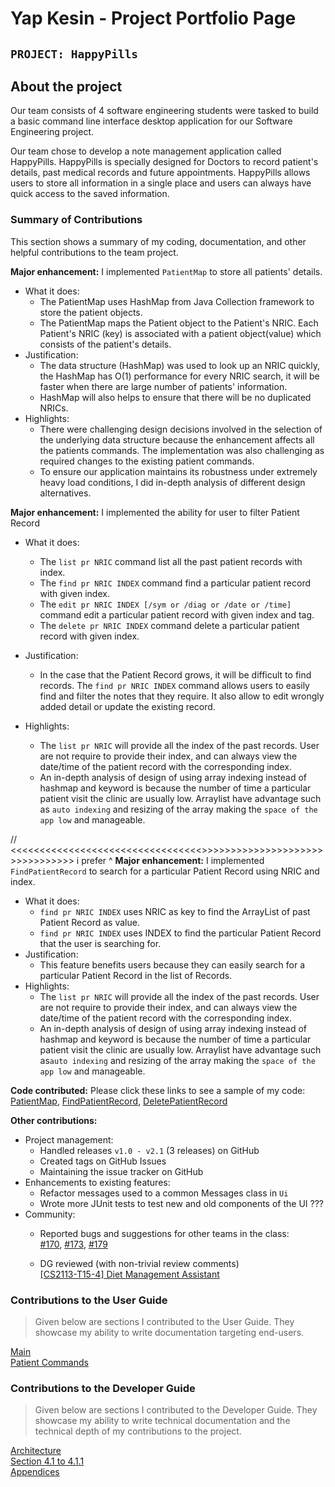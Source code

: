 # Yap Kesin - Project Portfolio Page

## `PROJECT: HappyPills`

## About the project
Our team consists of 4 software engineering students were tasked to build a basic command line interface desktop 
application for our Software Engineering project.

Our team chose to develop a note management application called HappyPills. HappyPills is specially designed for 
Doctors to record patient's details, past medical records and future appointments. HappyPills allows users
to store all information in a single place and users can always have quick access to the saved information.

### Summary of Contributions
This section shows a summary of my coding, documentation, and other helpful contributions to the team project.

**Major enhancement:** I implemented `PatientMap` to store all patients' details.
  + What it does:
    - The PatientMap uses HashMap from Java Collection framework to store the patient objects.
    - The PatientMap maps the Patient object to the Patient's NRIC. Each Patient's NRIC (key) is associated with a 
    patient object(value) which consists of the patient's details.
  + Justification:
    - The data structure (HashMap) was used to look up an NRIC quickly, the HashMap has O(1) performance for every NRIC 
    search, it will be faster when there are large number of patients' information.
    - HashMap will also helps to ensure that there will be no duplicated NRICs.
  + Highlights:
    - There were challenging design decisions involved in the selection of the underlying data structure because the 
    enhancement affects all the patients commands.  The implementation was also challenging as required changes 
    to the existing patient commands.
    - To ensure our application maintains its robustness under extremely heavy load conditions, I did in-depth analysis 
    of different design alternatives.
    
**Major enhancement:** I implemented the ability for user to filter Patient Record
  + What it does:
    - The `list pr NRIC` command list all the past patient records with index.
    - The `find pr NRIC INDEX` command find a particular patient record with given index.
    - The `edit pr NRIC INDEX [/sym or /diag or /date or /time]` command edit a particular patient record with given
    index and tag.
    - The `delete pr NRIC INDEX` command delete a particular patient record with given index.
  + Justification:
    - In the case that the Patient Record grows, it will be difficult to find records. The `find pr NRIC INDEX` command 
    allows users to easily find and filter the notes that they require. It also allow to edit wrongly added detail or
    update the existing record.
    
  + Highlights:
    - The `list pr NRIC` will provide all the index of the past records. User are not require to provide their index,
    and can always view the date/time of the patient record with the corresponding index.
    - An in-depth analysis of design of using array indexing instead of hashmap and keyword is because
    the number of time a particular patient visit the clinic are usually low. Arraylist have advantage such as
    `auto indexing` and resizing of the array making the `space of the app low` and manageable.
    
// <<<<<<<<<<<<<<<<<<<<<<<<<<<<<<<<<>>>>>>>>>>>>>>>>>>>>>>>>>>>>>>>> i prefer ^
**Major enhancement:** I implemented `FindPatientRecord` to search for a particular Patient Record using NRIC and index.
  + What it does:
    - `find pr NRIC INDEX` uses NRIC as key to find the ArrayList of past Patient Record as value.
    - `find pr NRIC INDEX` uses INDEX to find the particular Patient Record that the user is searching for.
  + Justification:
    - This feature benefits users because they can easily search for a particular Patient Record in the list of Records.
  + Highlights:
    - The `list pr NRIC` will provide all the index of the past records. User are not require to provide their index,
    and can always view the date/time of the patient record with the corresponding index.
    - An in-depth analysis of design of using array indexing instead of hashmap and keyword is because
    the number of time a particular patient visit the clinic are usually low. 
    Arraylist have advantage such as`auto indexing` and resizing of the array 
    making the `space of the app low` and manageable.
    
    
**Code contributed:** Please click these links to see a sample of my code: 
[PatientMap](), [FindPatientRecord](), [DeletePatientRecord]()  

**Other contributions:**
- Project management:
    + Handled releases `v1.0 - v2.1` (3 releases) on GitHub
    + Created tags on GitHub Issues
    + Maintaining the issue tracker on GitHub
- Enhancements to existing features:
    + Refactor messages used to a common Messages class in `Ui`
    + Wrote more JUnit tests to test new and old components of the UI ??? 
- Community:
    + Reported bugs and suggestions for other teams in the class:  
    [#170](https://github.com/AY1920S2-CS2113T-M16-2/tp/issues/170),
    [#173](https://github.com/AY1920S2-CS2113T-M16-2/tp/issues/173), 
    [#179](https://github.com/AY1920S2-CS2113T-M16-2/tp/issues/179)
  
    + DG reviewed (with non-trivial review comments)  
    [[CS2113-T15-4] Diet Management Assistant](https://github.com/nus-cs2113-AY1920S2/tp/pull/29)

### Contributions to the User Guide
> Given below are sections I contributed to the User Guide. 
> They showcase my ability to write documentation targeting end-users.

[Main](https://github.com/AY1920S2-CS2113T-T12-2/tp/blob/master/docs/UserGuide.md)  
[Patient Commands](https://github.com/AY1920S2-CS2113T-T12-2/tp/blob/master/docs/UserGuide-Patient.md)

### Contributions to the Developer Guide
> Given below are sections I contributed to the Developer Guide. 
> They showcase my ability to write technical documentation and the technical depth of my contributions to the project.

[Architecture](https://ay1920s2-cs2113t-t12-2.github.io/tp/DeveloperGuide.html#31-architecture)  
[Section 4.1 to 4.1.1](https://github.com/AY1920S2-CS2113T-T12-2/tp/blob/master/docs/DeveloperGuide.md#41-patient-details-feature)  
[Appendices](https://github.com/AY1920S2-CS2113T-T12-2/tp/blob/master/docs/DeveloperGuide.md#43-user-prompting)  